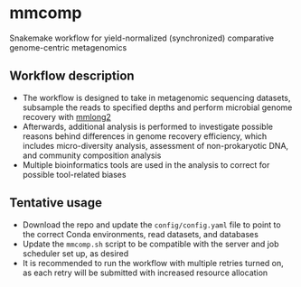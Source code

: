 # mmcomp
Snakemake workflow for yield-normalized (synchronized) comparative genome-centric metagenomics

## Workflow description
* The workflow is designed to take in metagenomic sequencing datasets, subsample the reads to specified depths and perform microbial genome recovery with [mmlong2](https://github.com/Serka-M/mmlong2)
* Afterwards, additional analysis is performed to investigate possible reasons behind differences in genome recovery efficiency, which includes micro-diversity analysis, assessment of non-prokaryotic DNA, and community composition analysis
* Multiple bioinformatics tools are used in the analysis to correct for possible tool-related biases

## Tentative usage
* Download the repo and update the `config/config.yaml` file to point to the correct Conda environments, read datasets, and databases
* Update the `mmcomp.sh` script to be compatible with the server and job scheduler set up, as desired
* It is recommended to run the workflow with multiple retries turned on, as each retry will be submitted with increased resource allocation
